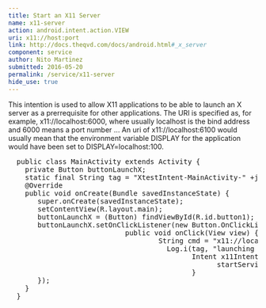 ```yaml
---
title: Start an X11 Server
name: x11-server
action: android.intent.action.VIEW
uri: x11://host:port
link: http://docs.theqvd.com/docs/android.html#_x_server
component: service
author: Nito Martinez
submitted: 2016-05-20
permalink: /service/x11-server
hide_use: true
---
```

This intention is used to allow X11 applications to be able to launch an X server as a prerrequisite for other applications. The URI is specified as, for example, x11://localhost:6000, where usually localhost is the bind address and 6000 means a port number ... An uri of x11://localhost:6100 would usually mean that the environment variable DISPLAY for the application would have been set to DISPLAY=localhost:100. 


<pre>
  public class MainActivity extends Activity {
    private Button buttonLaunchX;
    static final String tag = "XtestIntent-MainActivity-" +java.util.Map.Entry.class.getSimpleName();
    @Override
    public void onCreate(Bundle savedInstanceState) {
       super.onCreate(savedInstanceState);
       setContentView(R.layout.main);
       buttonLaunchX = (Button) findViewById(R.id.button1);
       buttonLaunchX.setOnClickListener(new Button.OnClickListener() {
                            public void onClick(View view) {
                                    String cmd = "x11://localhost:0";
                                      Log.i(tag, "launching intent:"+cmd);
                                            Intent x11Intent = new Intent(android.content.Intent.ACTION_VIEW, Uri.parse(cmd));
                                                  startService(x11Intent);
                                            }
       });
    }
  }
  
  </pre>


